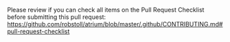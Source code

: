 Please review if you can check all items on the Pull Request Checklist before submitting this pull request:
https://github.com/robstoll/atrium/blob/master/.github/CONTRIBUTING.md#pull-request-checklist
 
